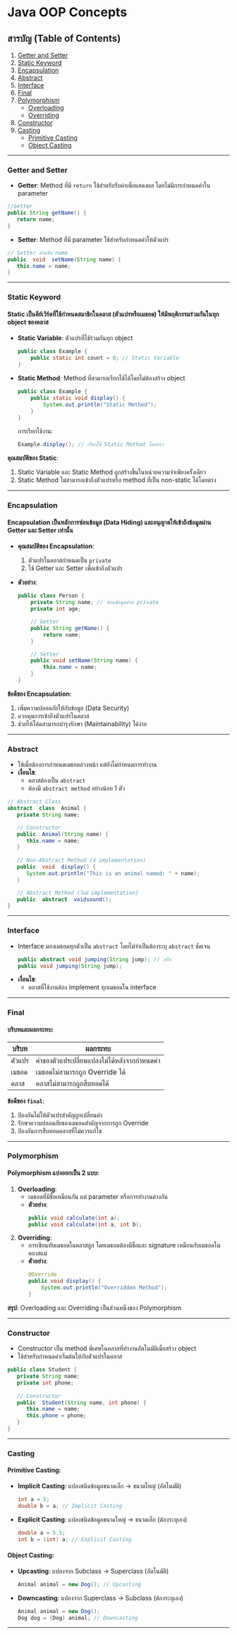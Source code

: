 # Java OOP Concepts

## สารบัญ (Table of Contents)

1. [Getter and Setter](#getter-and-setter)  
2. [Static Keyword](#static-keyword)  
3. [Encapsulation](#encapsulation)  
4. [Abstract](#abstract)  
5. [Interface](#interface)  
6. [Final](#final)  
7. [Polymorphism](#polymorphism)  
   - [Overloading](#overloading)  
   - [Overriding](#overriding)  
8. [Constructor](#constructor)  
9. [Casting](#casting)  
   - [Primitive Casting](#primitive-casting)  
   - [Object Casting](#object-casting)  

---

### **Getter and Setter**
- **Getter**: Method ที่มี `return` ใช้สำหรับรับค่าเพื่อแสดงผล โดยไม่มีการกำหนดค่าใน parameter 
```java
//Getter 
public String getName() { 
   return name; 
}
```
- **Setter**: Method ที่มี parameter ใช้สำหรับกำหนดค่าให้ตัวแปร  
```java
// Setter สำหรับ name  
public  void  setName(String name) { 
   this.name = name; 
}
```
---

### **Static Keyword**
#### **Static** เป็นคีย์เวิร์ดที่ใช้กำหนดสมาชิกในคลาส (ตัวแปรหรือเมธอด) ให้มีพฤติกรรมร่วมกันในทุก object ของคลาส  
- **Static Variable**: ตัวแปรที่ใช้ร่วมกันทุก object  
  ```java
  public class Example {
      public static int count = 0; // Static Variable
  }
  ```
- **Static Method**: Method ที่สามารถเรียกใช้ได้โดยไม่ต้องสร้าง object  
  ```java
  public class Example {
      public static void display() {
          System.out.println("Static Method");
      }
  }
  ```
  การเรียกใช้งาน:
  ```java
  Example.display(); // เรียกใช้ Static Method โดยตรง
  ```

**คุณสมบัติของ Static**:
1. Static Variable และ Static Method ถูกสร้างขึ้นในหน่วยความจำเพียงครั้งเดียว
2. Static Method ไม่สามารถเข้าถึงตัวแปรหรือ method ที่เป็น non-static ได้โดยตรง  

---

### **Encapsulation**
#### **Encapsulation** เป็นหลักการซ่อนข้อมูล (Data Hiding) และอนุญาตให้เข้าถึงข้อมูลผ่าน Getter และ Setter เท่านั้น  

- **คุณสมบัติของ Encapsulation**:  
  1. ตัวแปรในคลาสกำหนดเป็น `private`  
  2. ใช้ Getter และ Setter เพื่อเข้าถึงตัวแปร  

- **ตัวอย่าง**:
  ```java
  public class Person {
      private String name; // ซ่อนข้อมูลด้วย private
      private int age;

      // Getter
      public String getName() {
          return name;
      }

      // Setter
      public void setName(String name) {
          this.name = name;
      }
  }
  ```

**ข้อดีของ Encapsulation**:
1. เพิ่มความปลอดภัยให้กับข้อมูล (Data Security)  
2. ควบคุมการเข้าถึงตัวแปรในคลาส  
3. ช่วยให้โค้ดสามารถบำรุงรักษา (Maintainability) ได้ง่าย  

---

### **Abstract**
- ใช้เมื่อต้องการกำหนดเมธอดล่วงหน้า แต่ยังไม่กำหนดการทำงาน  
- **เงื่อนไข**:  
  - คลาสต้องเป็น `abstract`  
  - ต้องมี `abstract method` อย่างน้อย 1 ตัว  

```java
// Abstract Class  
abstract  class  Animal { 
   private String name; 

   // Constructor  
   public  Animal(String name) {   
      this.name = name; 
   } 
   
   // Non-Abstract Method (มี implementation)  
   public  void  display() { 
      System.out.println("This is an animal named: " + name); 
   }

   // Abstract Method (ไม่มี implementation)   
   public  abstract  voidsound();
}
```
---

### **Interface**
- Interface มองเมธอดทุกตัวเป็น `abstract` โดยไม่จำเป็นต้องระบุ `abstract` ชัดเจน  
  ```java
  public abstract void jumping(String jump); // หรือ
  public void jumping(String jump);
  ```
- **เงื่อนไข**:  
  - คลาสที่ใช้งานต้อง implement ทุกเมธอดใน interface  

---

### **Final**
#### **บริบทและผลกระทบ**:  
| บริบท  | ผลกระทบ |
|--------|----------|
| ตัวแปร | ค่าของตัวแปรเปลี่ยนแปลงไม่ได้หลังจากกำหนดค่า |
| เมธอด | เมธอดไม่สามารถถูก Override ได้ |
| คลาส  | คลาสไม่สามารถถูกสืบทอดได้ |

**ข้อดีของ `final`**:
1. ป้องกันไม่ให้ตัวแปรสำคัญถูกเปลี่ยนค่า  
2. รักษาความปลอดภัยของเมธอดสำคัญจากการถูก Override  
3. ป้องกันการสืบทอดคลาสที่ไม่ควรแก้ไข  

---

### **Polymorphism**
#### Polymorphism แบ่งออกเป็น 2 แบบ:
1. **Overloading**:  
   - เมธอดที่มีชื่อเหมือนกัน แต่ parameter หรือการทำงานต่างกัน  
   - **ตัวอย่าง**:
     ```java
     public void calculate(int a);
     public void calculate(int a, int b);
     ```
2. **Overriding**:  
   - การเขียนทับเมธอดในคลาสลูก โดยเมธอดต้องมีชื่อและ signature เหมือนกับเมธอดในคลาสแม่  
   - **ตัวอย่าง**:
     ```java
     @Override
     public void display() {
         System.out.println("Overridden Method");
     }
     ```

**สรุป**: Overloading และ Overriding เป็นส่วนหนึ่งของ Polymorphism  

---

### **Constructor**
- Constructor เป็น method พิเศษในคลาสที่ทำงานอัตโนมัติเมื่อสร้าง object  
- ใช้สำหรับกำหนดค่าเริ่มต้นให้กับตัวแปรในคลาส  

```java
public class Student {
   private String name;
   private int phone;
  
   // Constructor  
   public  Student(String name, int phone) {   
      this.name = name; 
      this.phone = phone;
   } 
}
```

---

### **Casting**
#### Primitive Casting:
- **Implicit Casting**: แปลงชนิดข้อมูลขนาดเล็ก → ขนาดใหญ่ (อัตโนมัติ)  
  ```java
  int a = 5;
  double b = a; // Implicit Casting
  ```
- **Explicit Casting**: แปลงชนิดข้อมูลขนาดใหญ่ → ขนาดเล็ก (ต้องระบุเอง)  
  ```java
  double a = 5.5;
  int b = (int) a; // Explicit Casting
  ```

#### Object Casting:
- **Upcasting**: แปลงจาก Subclass → Superclass (อัตโนมัติ)  
  ```java
  Animal animal = new Dog(); // Upcasting
  ```
- **Downcasting**: แปลงจาก Superclass → Subclass (ต้องระบุเอง)  
  ```java
  Animal animal = new Dog();
  Dog dog = (Dog) animal; // Downcasting
  ```

---

